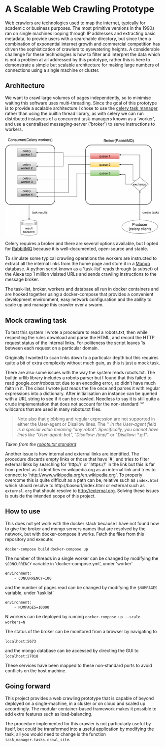 # A Scalable Web Crawling Prototype

Web crawlers are technologies used to map the internet, typically for academic or business purposes. The most primitive versions in the 1990s ran on single machines looping through IP addresses and extracting basic metadata, to provide users with a searchable directory, but since then a combination of exponential internet growth and commercial competition has driven the sophistication of crawlers to eyewatering heights. A considerable challenge for these technologies is how to filter and interpret the data which is not a problem at all addressed by this prototype, rather this is here to demonstrate a simple but scalable architecture for making large numbers of connections using a single machine or cluster.

## Architecture
We want to crawl large volumes of pages independently, so to minimise waiting this software uses multi-threading. Since the goal of this prototype is to provide a scalable architecture I chose to use the [celery task manager](http://www.celeryproject.org/), rather than using the builtin thread library, as with celery we can run distributed instances of a concurrent task-managers known as a 'worker', and use a centralised messaging-server ('broker') to serve instructions to workers.

![Schematic](images/schematic.png)

Celery requires a broker and there are several options available, but I opted for [RabbitMQ](https://www.rabbitmq.com) because it is well-documented, open-source and stable.

To simulate some typical crawling operations the workers are instructed to extract all the internal links from the home page and store it in a [Mongo ](https://www.mongodb.com/) database. A python script known as a 'task-list' reads through (a subset) of the Alexa top 1 million visisted URLs and sends crawling instructions to the message broker.

The task-list, broker, workers and database all run in docker containers and are hooked together using a docker-compose that provides a convenient development environment, easy network configuration and the ability to scale up and manage this crawler over a swarm.

## Mock crawling task
To test this system I wrote a procedure to read a robots.txt, then while respecting the rules download and parse the HTML, and record the HTTP  request status of the internal links. For politeness the script leaves 1s between each request on a particular domain.

Originally I wanted to scan links down to a particular depth but this requires quite a bit of extra complexity without much gain, as this is just a mock task.

There are also some issues with the way the system reads robots.txt. The 
builtin urllib library includes a robots parser but I found that this failed to read google.com/robots.txt due to an encoding error, so didn't have much faith in it. The class I wrote just reads the file once and parses it with regular expressions into a dictionary. After initialisation an instance can be queried with a URL string to see if it can be crawled. Needless to say it is still quite a crude implementation that does not account for the non-standard '*' wildcards that are used in many robots.txt files.

> Note also that globbing and regular expression are not supported in either the User-agent or Disallow lines. The '*' in the User-agent field is a special value meaning "any robot". Specifically, you cannot have lines like "User-agent: *bot*", "Disallow: /tmp/*" or "Disallow: *.gif". 

*Taken from the [robots.txt standard](http://www.robotstxt.org/robotstxt.html)*

Another issue is how internal and external links are identified. The procedure discards empty links or those that have '#', and tries to filter external links by searching for 'http://' or 'https://' in the link but this is far from perfect as it identifies en.wikipedia.org as an internal link and tries to connect to 'http://www.wikipedia.org/en.wikipedia.org'. To properly overcome this is quite difficult as a path can be, relative such as `index.html` which should resolve to http://baseurl/index.html or external such as `external.org` that should resolve to http://external.org. Solving these issues is outside the intended scope of this project.

## How to use
This does not yet work with the docker stack because I have not found how to give the broker and mongo servers names that are resolved by the network, but with docker-compose it works. Fetch the files from this repository and execute:

`docker-compose build`
`docker-compose up`

The number of threads in a single worker can be changed by modifying the `$CONCURRENCY` variable in 'docker-compose.yml', under 'worker'

```
environment:                                                                                                                                       
    - CONCURRENCY=100
```

and the number of pages read can be changed by modifying the `$NUMPAGES` variable, under 'tasklist'
```
environment:                                                                                                                                       
    - NUMPAGES=10000 
```

N workers can be deployed by running
`docker-compose up --scale workers=N`

The status of the broker can be monitored from a browser by navigating to

`localhost:5673`

and the mongo database can be accessed by directing the GUI to
`localhost:27018`

These services have been mapped to these non-standard ports to avoid conflicts on the host machine.

## Going forward

This project provides a web crawling prototype that is capable of beyond deployed on a single-machine, in a cluster or on cloud and scaled up accordingly. The modular container-based framework makes it possible to add extra features such as load-balancing.

The procedure implemented for this crawler is not particularly useful by itself, but could be transformed into a useful application by modifying the task, all you would need to change is the function `task_manager.tasks.crawl_site`.
